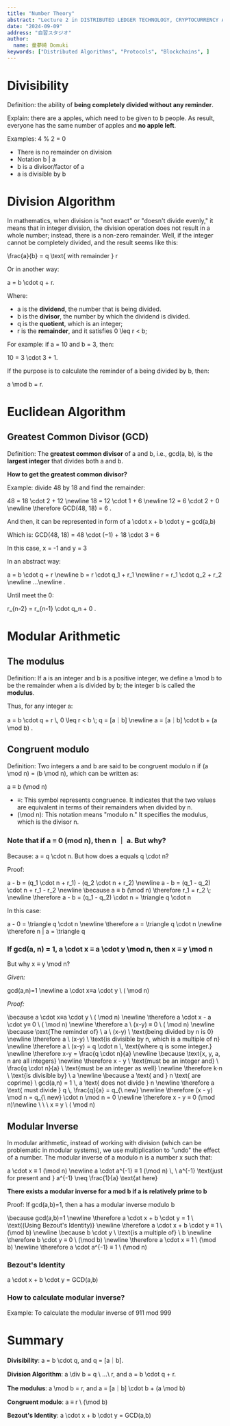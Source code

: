 ```yaml
---
title: "Number Theory"
abstract: "Lecture 2 in DISTRIBUTED LEDGER TECHNOLOGY, CRYPTOCURRENCY AND E-PAYMENT"
date: "2024-09-09"
address: "自習スタジオ"
author:
  name: 童夢綺 Domuki
keywords: ["Distributed Algorithms", "Protocols", "Blockchains", ]
---
```


# Divisibility

Definition: the ability of **being completely divided without any reminder**.

Explain: there are <Latex>a</Latex> apples, which need to be given to <Latex>b</Latex> people. As result, everyone has the same number of apples and **no apple left**.

Examples: 4 % 2 = 0

- There is no remainder on division
- Notation <Latex>b | a</Latex>
- <Latex>b</Latex> is <Latex>a</Latex> divisor/factor of <Latex>a</Latex>
- <Latex>a</Latex> is divisible by <Latex>b</Latex>

# Division Algorithm

In mathematics, when division is "not exact" or "doesn't divide evenly," it means that in integer division, the division operation does not result in a whole number; instead, there is a non-zero remainder. Well, if the integer cannot be completely divided, and the result seems like this:  

<LatexBlock>\frac{a}{b} = q \text{ with remainder } r</LatexBlock>

Or in another way:  

<LatexBlock>a = b \cdot q + r</LatexBlock>.

Where:

- <Latex>a</Latex> is the **dividend**, the number that is being divided.
- <Latex>b</Latex> is the **divisor**, the number by which the dividend is divided.
- <Latex>q</Latex> is the **quotient**, which is an integer;
- <Latex>r</Latex> is the **remainder**, and it satisfies <Latex>0 \leq r < b</Latex>;

For example: if <Latex>a = 10</Latex> and <Latex>b = 3</Latex>, then:

<LatexBlock>10 = 3 \cdot 3 + 1</LatexBlock>.

If the purpose is to calculate the reminder of <Latex>a</Latex> being divided by <Latex>b</Latex>, then:

<LatexBlock>a \mod b = r</LatexBlock>.

# Euclidean Algorithm

## Greatest Common Divisor (GCD)

Definition: The **greatest common divisor** of <Latex>a</Latex> and <Latex>b</Latex>, i.e., <Latex>gcd(a, b)</Latex>, is the **largest integer** that divides both <Latex>a</Latex> and <Latex>b</Latex>.

**How to get the greatest common divisor?**

Example: divide 48 by 18 and find the remainder:

<LatexBlock>
48 = 18 \cdot 2 + 12 \newline
18 = 12 \cdot 1 + 6 \newline
12 = 6 \cdot 2 + 0 \newline
\therefore GCD(48, 18) = 6
</LatexBlock>.

And then, it can be represented in form of <Latex>a \cdot x + b \cdot y = gcd(a,b)</Latex>

Which is: <Latex>GCD(48, 18) = 48 \cdot (−1) + 18 \cdot 3 = 6</Latex>

In this case, <Latex>x = -1</Latex> and <Latex>y = 3</Latex>

In an abstract way: 

<LatexBlock>
a = b \cdot q + r \newline
b = r \cdot q_1 + r_1 \newline
r = r_1 \cdot q_2 + r_2 \newline
...\newline
</LatexBlock>.

Until meet the 0:

<LatexBlock>r_{n-2} = r_{n-1} \cdot q_n + 0 </LatexBlock>.

# Modular Arithmetic

## The modulus

Definition: If <Latex>a</Latex> is an integer and <Latex>b</Latex> is a positive integer, we define <Latex>a \mod b</Latex> to be the remainder when <Latex>a</Latex> is divided by <Latex>b</Latex>; the integer <Latex>b</Latex> is called the **modulus**.

Thus, for any integer a:

<LatexBlock>
a = b \cdot q + r \, 0 \leq r < b \; q = [a｜b] \newline
a = [a｜b] \cdot b + (a \mod b)
</LatexBlock>.

## Congruent modulo

Definition: Two integers <Latex>a</Latex> and <Latex>b</Latex> are said to be congruent modulo <Latex>n</Latex> if <Latex>(a \mod n) = (b \mod n)</Latex>, which can be written as:

<LatexBlock>a ≡ b (\mod n)</LatexBlock>

- <Latex>≡</Latex>: This symbol represents congruence. It indicates that the two values are equivalent in terms of their remainders when divided by <Latex>n</Latex>.
- <Latex>(\mod n)</Latex>: This notation means "modulo <Latex>n</Latex>." It specifies the modulus, which is the divisor <Latex>n</Latex>.

### Note that if <Latex>a ≡ 0 (mod n)</Latex>, then <Latex>n ｜ a</Latex>. But why?

Because: <Latex>a = q \cdot n</Latex>. But how does <Latex>a</Latex> equals <Latex>q \cdot n</Latex>?

Proof:

<LatexBlock>
a - b = (q_1 \cdot n + r_1) - (q_2 \cdot n + r_2) \newline
a - b = (q_1 - q_2) \cdot n + r_1 - r_2 \newline
\because a ≡ b (\mod n) 
\therefore r_1 = r_2 \; \newline
\therefore a - b = (q_1 - q_2) \cdot n = \triangle q \cdot n
</LatexBlock>

In this case: 

<LatexBlock>
a - 0 = \triangle q \cdot n \newline
\therefore a = \triangle q \cdot n \newline
\therefore n | a = \triangle q
</LatexBlock>

### If <Latex>gcd(a, n) = 1</Latex>, <Latex>a \cdot x ≡ a \cdot y \mod n</Latex>, then <Latex>x ≡ y \mod n</Latex>

But why <Latex>x ≡ y \mod n</Latex>?

*Given:* 

<LatexBlock>
gcd(a,n)=1 \newline
a \cdot x≡a \cdot y \ ( \mod n)
</LatexBlock>

*Proof:*

<LatexBlock>
\because a \cdot x≡a \cdot y \ ( \mod n) \newline
\therefore a \cdot x - a \cdot y≡ 0 \ ( \mod n) \newline
\therefore a \ (x-y) ≡ 0 \ ( \mod n) \newline
\because \text{The reminder of} \ a \ (x-y) \ \text{being divided by n is 0} \newline
\therefore a \ (x-y) \ \text{is divisible by n, which is a multiple of n} \newline
\therefore a \ (x-y) = q \cdot n \, \text{where q is some integer.} \newline
\therefore x-y = \frac{q \cdot n}{a} \newline
\because \text{x, y, a, n are all integers} \newline
\therefore x - y \ \text{must be an integer and} \ \frac{q \cdot n}{a} \ \text{must be an integer as well} \newline
\therefore k⋅n \ \text{is divisible by} \ a \newline
\because a \text{ and } n \text{ are coprime} \ gcd(a,n) = 1 \, a \text{ does not divide } n \newline
\therefore a \text{ must divide } q \, \frac{q}{a} = q_{\ new} \newline
\therefore (x - y) \mod n = q_{\ new} \cdot n \mod n = 0 \newline
\therefore x - y ≡ 0 (\mod n)\newline
\ \ \ x ≡ y \ ( \mod n)
</LatexBlock>

## Modular Inverse

In modular arithmetic, instead of working with division (which can be problematic in modular systems), we use multiplication to "undo" the effect of a number. The modular inverse of <Latex>a</Latex> modulo <Latex>n</Latex> is a number <Latex>x</Latex> such that:

<LatexBlock>
a \cdot x ≡ 1 (\mod n) \newline
a \cdot a^{-1} ≡ 1 (\mod n) \, \ a^{-1} \text{just for present and } a^{-1} \neq \frac{1}{a} \text{at here}
</LatexBlock>

**There exists <Latex>a</Latex> modular inverse for <Latex>a</Latex> mod <Latex>b</Latex> if <Latex>a</Latex> is relatively prime to <Latex>b</Latex>**

Proof: If <Latex>gcd(a,b)=1</Latex>, then <Latex>a</Latex> has a modular inverse modulo <Latex>b</Latex>

<LatexBlock>

\because gcd(a,b)=1 \newline
\therefore a \cdot x + b \cdot y = 1 \ \text{(Using Bezout's Identity)} \newline
\therefore a \cdot x + b \cdot y ≡ 1 \ (\mod b) \newline
\because b \cdot y \ \text{is a multiple of} \ b \newline
\therefore b \cdot y ≡ 0 \ (\mod b) \newline
\therefore a \cdot x ≡ 1 \ (\mod b) \newline
\therefore a \cdot a^{-1} ≡ 1 \ (\mod n)
</LatexBlock>

### Bezout's Identity

<LatexBlock>
a \cdot x + b \cdot y = GCD(a,b)
</LatexBlock>

### How to calculate modular inverse?

Example: To calculate the modular inverse of 911 mod 999



# Summary

**Divisibility**: <Latex>a = b \cdot q</Latex>, and <Latex>q = [a｜b]</Latex>.
 
**Division Algorithm**: <Latex>a \div b = q \ ...\  r</Latex>, and <Latex>a = b \cdot q + r</Latex>.
 
**The modulus**: <Latex>a \mod b = r</Latex>, and <Latex>a = [a｜b] \cdot b + (a \mod b)</Latex>

**Congruent modulo**: <Latex>a ≡ r \ (\mod b)</Latex>

**Bezout's Identity**: <Latex>a \cdot x + b \cdot y = GCD(a,b)</Latex>